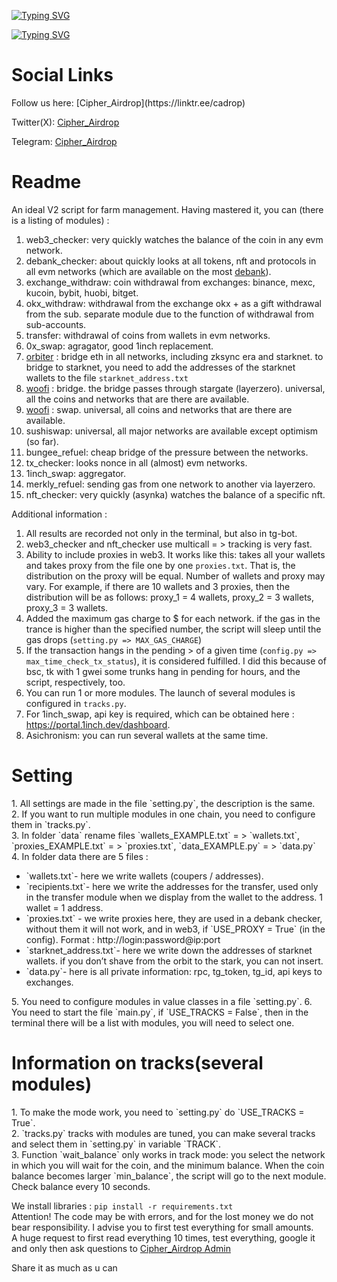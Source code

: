 [![Typing SVG](https://readme-typing-svg.demolab.com/?lines=ALL+in+one+V2+By+Cipher_Airdrop)](https://git.io/typing-svg)


[![Typing SVG](https://readme-typing-svg.demolab.com/?lines=This+Script+credit+goes+to;someone+else)](https://git.io/typing-svg)

<h1>Social Links</h1>
Follow us here: [Cipher_Airdrop](https://linktr.ee/cadrop)

Twitter(X): [Cipher_Airdrop](https://x.com/cipher_airdrop)

Telegram: [Cipher_Airdrop](https://t.me/Cipher_Airdrop)


<h1>Readme</h1>
An ideal V2 script for farm management. Having mastered it, you can (there is a listing of modules) :

1. web3_checker: very quickly watches the balance of the coin in any evm network.
2. debank_checker: about quickly looks at all tokens, nft and protocols in all evm networks (which are available on the most [debank](https://debank.com/)).
3. exchange_withdraw: coin withdrawal from exchanges: binance, mexc, kucoin, bybit, huobi, bitget.
4. okx_withdraw: withdrawal from the exchange okx + as a gift withdrawal from the sub. separate module due to the function of withdrawal from sub-accounts.
5. transfer: withdrawal of coins from wallets in evm networks.
6. 0x_swap: agragator, good 1inch replacement.
7. [orbiter](https://www.orbiter.finance/) : bridge eth in all networks, including zksync era and starknet. to bridge to starknet, you need to add the addresses of the starknet wallets to the file `starknet_address.txt`
8. [woofi](https://fi.woo.org/) : bridge. the bridge passes through stargate (layerzero). universal, all the coins and networks that are there are available.
9. [woofi](https://fi.woo.org/) : swap. universal, all coins and networks that are there are available.
10. sushiswap: universal, all major networks are available except optimism (so far).
11. bungee_refuel: cheap bridge of the pressure between the networks.
12. tx_checker: looks nonce in all (almost) evm networks.
13. 1inch_swap: aggregator.
14. merkly_refuel: sending gas from one network to another via layerzero.
15. nft_checker: very quickly (asynka) watches the balance of a specific nft.

Additional information :

1. All results are recorded not only in the terminal, but also in tg-bot.
2. web3_checker and nft_checker use multicall = > tracking is very fast.
3. Ability to include proxies in web3. It works like this: takes all your wallets and takes proxy from the file one by one `proxies.txt`. That is, the distribution on the proxy will be equal. Number of wallets and proxy may vary. For example, if there are 10 wallets and 3 proxies, then the distribution will be as follows: proxy_1 = 4 wallets, proxy_2 = 3 wallets, proxy_3 = 3 wallets.
4. Added the maximum gas charge to $ for each network. if the gas in the trance is higher than the specified number, the script will sleep until the gas drops (`setting.py => MAX_GAS_CHARGE`)
5. If the transaction hangs in the pending > of a given time (`config.py => max_time_check_tx_status`), it is considered fulfilled. I did this because of bsc, tk with 1 gwei some trunks hang in pending for hours, and the script, respectively, too.
6. You can run 1 or more modules. The launch of several modules is configured in `tracks.py`.
7. For 1inch_swap, api key is required, which can be obtained here : https://portal.1inch.dev/dashboard.
8. Asichronism: you can run several wallets at the same time.


<h1>Setting</h1>
1. All settings are made in the file `setting.py`, the description is the same.<br>
2. If you want to run multiple modules in one chain, you need to configure them in `tracks.py`.<br>
3. In folder `data` rename files `wallets_EXAMPLE.txt` = > `wallets.txt`, `proxies_EXAMPLE.txt` = > `proxies.txt`, `data_EXAMPLE.py` = > `data.py`<br>
4. In folder data there are 5 files :
<ul><li>`wallets.txt`- here we write wallets (coupers / addresses).</li>
<li>`recipients.txt`- here we write the addresses for the transfer, used only in the transfer module when we display from the wallet to the address. 1 wallet = 1 address.</li>
<li>`proxies.txt` - we write proxies here, they are used in a debank checker, without them it will not work, and in web3, if `USE_PROXY = True` (in the config). Format : http://login:password@ip:port</li>
<li>`starknet_address.txt`- here we write down the addresses of starknet wallets. if you don’t shave from the orbit to the stark, you can not insert.</li>
<li>`data.py`- here is all private information: rpc, tg_token, tg_id, api keys to exchanges.</li></ul>
5. You need to configure modules in value classes in a file `setting.py`.
6. You need to start the file `main.py`, if `USE_TRACKS = False`, then in the terminal there will be a list with modules, you will need to select one.

<h1>Information on tracks(several modules)</h1>
1. To make the mode work, you need to `setting.py` do `USE_TRACKS = True`.<br>
2. `tracks.py` tracks with modules are tuned, you can make several tracks and select them in `setting.py` in variable `TRACK`.<br>
3. Function `wait_balance` only works in track mode: you select the network in which you will wait for the coin, and the minimum balance. When the coin balance becomes larger `min_balance`, the script will go to the next module. Check balance every 10 seconds.<br>

We install libraries : `pip install -r requirements.txt`<br>
Attention! The code may be with errors, and for the lost money we do not bear responsibility. I advise you to first test everything for small amounts.<br>
A huge request to first read everything 10 times, test everything, google it and only then ask questions to [Cipher_Airdrop Admin](https://t.me/Ma63838373)

<p>Share it as much as u can</p>
